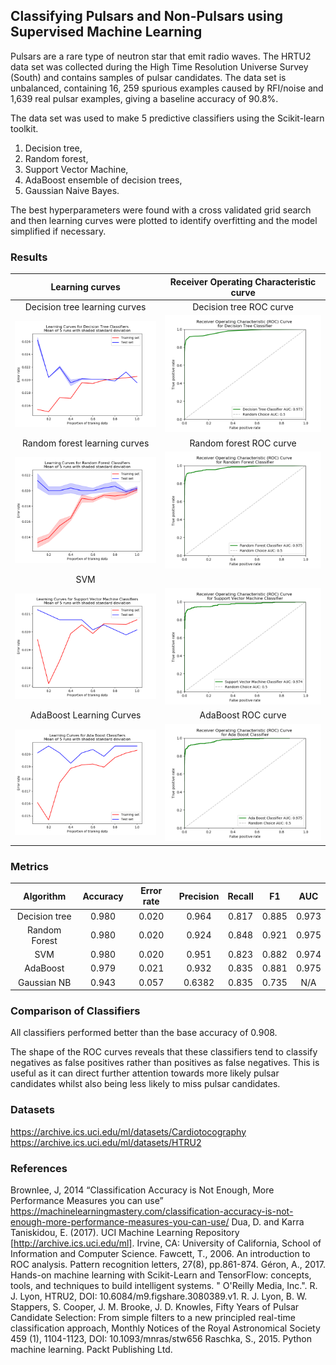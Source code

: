 ## Classifying Pulsars and Non-Pulsars using Supervised Machine Learning


Pulsars are a rare type of neutron star that emit radio waves.  The HRTU2 data set was collected during the High Time Resolution Universe Survey (South) and contains samples of pulsar candidates.  The data set is unbalanced, containing 16, 259 spurious examples caused by RFI/noise and 1,639 real pulsar examples, giving a baseline accuracy of 90.8%.

The data set was used to make 5 predictive classifiers using the Scikit-learn toolkit.  
1. Decision tree,
2. Random forest,
3. Support Vector Machine,
4. AdaBoost ensemble of decision trees,
5. Gaussian Naive Bayes.

The best hyperparameters were found with a cross validated grid search and then learning curves were plotted to identify overfitting and the model simplified if necessary. 

### Results
Learning curves            | Receiver Operating Characteristic curve
:-------------------------:|:-------------------------:
Decision tree learning curves             | Decision tree ROC curve
![Decision Tree Learning Curve](results/LC_Decision_Tree_error_rate_metric.png "Decision Tree Learning Curve") | ![Decision Tree ROC](results/ROC_Decision_Tree_Classifier.png "Decision Tree ROC")
Random forest learning curves             | Random forest ROC curve
![Random Forest Learning Curve](results/LC_Random_Forest_error_rate_metric.png "Random Forest Learning Curve") | ![Random Forest ROC](results/ROC_Random_Forest_Classifier.png "Random Forest ROC")
SVM             | 
![Support Vector Learning Curve](results/LC_Support_Vector_Machine_error_rate_metric.png "SVM Learning Curve") | ![Support Vector Machine ROC](results/ROC_Support_Vector_Machine_Classifier.png "SVM ROC")
AdaBoost Learning Curves   | AdaBoost ROC curve
![AdaBoost Learning Curve](results/LC_Ada_Boost_error_rate_metric.png "AdaBoost Learning Curve") | ![AdaBoost ROC](results/ROC_Ada_Boost_Classifier.png "AdaBoost ROC")


### Metrics

   Algorithm  |   Accuracy   |  Error rate  |  Precision   |  Recall      |  F1          |AUC
:------------:|:------------:|:------------:|:------------:|:------------:|:------------:|:------------:
Decision tree |0.980         |0.020         |0.964         |0.817         |0.885         |0.973
Random Forest |0.980         |0.020         |0.924         |0.848         |0.921         |0.975
SVM           |0.980         |0.020         |0.951         |0.823         |0.882         |0.974
AdaBoost      |0.979         |0.021         |0.932         |0.835         |0.881         |0.975
Gaussian NB   |0.943         |0.057         |0.6382        |0.835         |0.735         |N/A


### Comparison of Classifiers
All classifiers performed better than the base accuracy of 0.908.  

The shape of the ROC curves reveals that these classifiers tend to classify negatives as false positives rather than positives as false negatives.  This is useful as it can direct further attention towards more likely pulsar candidates whilst also being less likely to miss pulsar candidates.


### Datasets
https://archive.ics.uci.edu/ml/datasets/Cardiotocography
https://archive.ics.uci.edu/ml/datasets/HTRU2

### References
Brownlee, J, 2014 “Classification Accuracy is Not Enough, More Performance Measures you can use”
https://machinelearningmastery.com/classification-accuracy-is-not-enough-more-performance-measures-you-can-use/
Dua, D. and Karra Taniskidou, E. (2017). UCI Machine Learning Repository [http://archive.ics.uci.edu/ml]. Irvine, CA: University of California, School of Information and Computer Science. Fawcett, T., 2006. An introduction to ROC analysis. Pattern recognition letters, 27(8), pp.861-874. Géron, A., 2017. Hands-on machine learning with Scikit-Learn and TensorFlow: concepts, tools, and techniques to build intelligent systems. " O'Reilly Media, Inc.".
R. J. Lyon, HTRU2, DOI: 10.6084/m9.figshare.3080389.v1.
R. J. Lyon, B. W. Stappers, S. Cooper, J. M. Brooke, J. D. Knowles, Fifty Years of Pulsar Candidate Selection: From simple filters to a new principled real-time classification approach, Monthly Notices of the Royal Astronomical Society 459 (1), 1104-1123, DOI: 10.1093/mnras/stw656 Raschka, S., 2015. Python machine learning. Packt Publishing Ltd.

